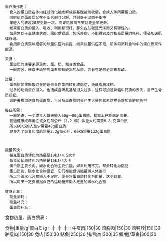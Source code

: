 ```
蛋白质作用：
  食入的蛋白质在体内经过消化被水解成氨基酸被吸收后，合成人体所需蛋白质，
  同时新的蛋白质又在不断代谢与分解，时刻处于动态平衡中
  年轻人的表皮28天更新一次，而胃黏膜两三天就要全部更新。
  如果蛋白质的摄入、吸收、利用都很好，那么皮肤就是光泽而又有弹性的。
  如果常处于亚健康状态。组织受损后，包括外伤，不能得到及时和高质量的修补，便会加速肌体衰退。
  食用蛋白质要以足够的热量供应为前提．如果热量供应不足，肌体将消耗食物中的蛋白质来作能源。

来源：
  蛋白质的主要来源是肉、蛋、奶、和豆类食品，
  一般而言，来自于动物的蛋白质有较高的品质，含有充足的必需氨基酸。

过量：
  蛋白质如果摄取过量的话也会在体内转化成脂肪，造成脂肪堆积。
  过多的动物蛋白摄入，也造成含硫氨基酸摄入过多，这样可加速骨骼中钙质的丢失，易产生骨质疏松。
  肾脏要排泄进食的蛋白质，当分解蛋白质时会产生大量的氮素这样会增加肾脏的负担

每日所需：
  一般地讲，一个成年人每天摄入60g～80g蛋白质，基本上已能满足需要．
  普通健康成年男性或女性每公斤（2.2 磅）体重大约需要0.8 克蛋白质
  所以60KG的人至少需要48g蛋白质，
  健身为了恢复和增肌需要2.2g每公斤，60KG需要132g蛋白质



能量转换：
  每克蛋白质转化为热量是18kJ/4.5大卡
  每克葡萄糖转化为热量是16kJ/4大卡
  蛋白质主要长肉，碳水化合物主要供能，如果利用不完，都会转化为脂肪
  蛋白质贵，碳水化合物便宜，它们都能提供能量供人体运行
  所以当碳水化合物摄入不足时，便会将蛋白质转化为能量，这不划算，
  所以每天一定要根据自己的运动量来摄入足量的碳水化合物

健身计算：
  能量消耗：
  能量补充：
  蛋白质补充：
```
食物热量、蛋白质表：

食物|重量/g|蛋白质/g
:-:|:-:|:-:|:-:
牛瘦肉|150|30
鸡胸肉|150|30
鸡鸭胗|150|30
驴瘦肉|150|30
兔肉|150|30
鲇鱼|250|30
猪/鸭血|300|35
鲫/鲤/草鱼|300|30
